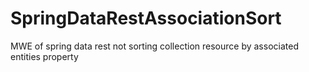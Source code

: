 # SpringDataRestAssociationSort
MWE of spring data rest not sorting collection resource by associated entities property
